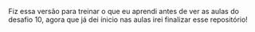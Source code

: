 Fiz essa versão para treinar o que eu aprendi antes de ver as aulas do desafio 10, agora que já dei ínicio nas aulas irei finalizar esse repositório!
